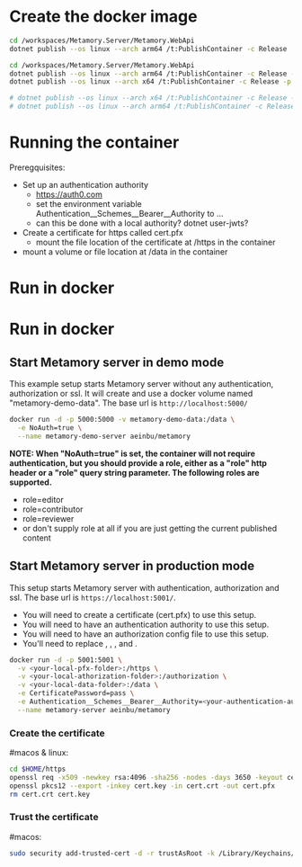 # Create the docker image

``` bash
cd /workspaces/Metamory.Server/Metamory.WebApi
dotnet publish --os linux --arch arm64 /t:PublishContainer -c Release
```



``` bash
cd /workspaces/Metamory.Server/Metamory.WebApi
dotnet publish --os linux --arch arm64 /t:PublishContainer -c Release -p ContainerImageTags='"latest;2024-02-07"'
dotnet publish --os linux --arch x64 /t:PublishContainer -c Release -p ContainerImageTags='"latest-x64;2024-02-07-x64"'

# dotnet publish --os linux --arch x64 /t:PublishContainer -c Release -p ContainerImageTags=$(date +%F)-x64
# dotnet publish --os linux --arch arm64 /t:PublishContainer -c Release -p ContainerImageTags=$(date +%F)
```

# Running the container
Preregquisites:
- Set up an authentication authority
    - https://auth0.com
    - set the environment variable Authentication__Schemes__Bearer__Authority to ...
    - can this be done with a local authority? dotnet user-jwts?
- Create a certificate for https called cert.pfx
    - mount the file location of the certificate at /https in the container
- mount a volume or file location at /data in the container

# Run in docker
# Run in docker
## Start Metamory server in demo mode
This example setup starts Metamory server without any authentication, authorization or ssl. It will create and use a docker volume named "metamory-demo-data". The base url is `http://localhost:5000/`

``` bash
docker run -d -p 5000:5000 -v metamory-demo-data:/data \
  -e NoAuth=true \
  --name metamory-demo-server aeinbu/metamory
```
__NOTE: When "NoAuth=true" is set, the container will not require authentication, but you should provide a role, either as a "role" http header or a "role" query string parameter. The following roles are supported.__
- role=editor
- role=contributor
- role=reviewer
- or don't supply role at all if you are just getting the current published content


## Start Metamory server in production mode
This setup starts Metamory server with authentication, authorization and ssl. The base url is `https://localhost:5001/`.
- You will need to create a certificate (cert.pfx) to use this setup.
- You will need to have an authentication authority to use this setup.
- You will need to have an authorization config file to use this setup.
- You'll need to replace <your-local-pfx-folder>, <your-local-data-folder>, <your-local-authorization-folder>, <your-certificate-password> and <your-authentication-authority>.

``` bash
docker run -d -p 5001:5001 \
  -v <your-local-pfx-folder>:/https \
  -v <your-local-athorization-folder>:/authorization \
  -v <your-local-data-folder>:/data \
  -e CertificatePassword=pass \
  -e Authentication__Schemes__Bearer__Authority=<your-authentication-authority> \
  --name metamory-server aeinbu/metamory
```


### Create the certificate

#macos & linux:
```bash
cd $HOME/https
openssl req -x509 -newkey rsa:4096 -sha256 -nodes -days 3650 -keyout cert.key -out cert.crt
openssl pkcs12 --export -inkey cert.key -in cert.crt -out cert.pfx
rm cert.crt cert.key
```
### Trust the certificate
#macos:
``` bash
sudo security add-trusted-cert -d -r trustAsRoot -k /Library/Keychains/System.keychain cert.pfx
```